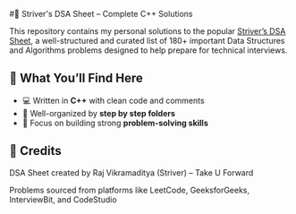 #🚀 Striver's DSA Sheet – Complete C++ Solutions

This repository contains my personal solutions to the popular [Striver’s DSA Sheet](https://takeuforward.org/interviews/strivers-sde-sheet-top-coding-interview-problems/), a well-structured and curated list of 180+ important Data Structures and Algorithms problems designed to help prepare for technical interviews.

## 🧠 What You’ll Find Here

- 💻 Written in **C++** with clean code and comments
- 📂 Well-organized by **step by step folders**
- 🧮 Focus on building strong **problem-solving skills**

## 🙌 Credits
DSA Sheet created by Raj Vikramaditya (Striver) – Take U Forward

Problems sourced from platforms like LeetCode, GeeksforGeeks, InterviewBit, and CodeStudio
